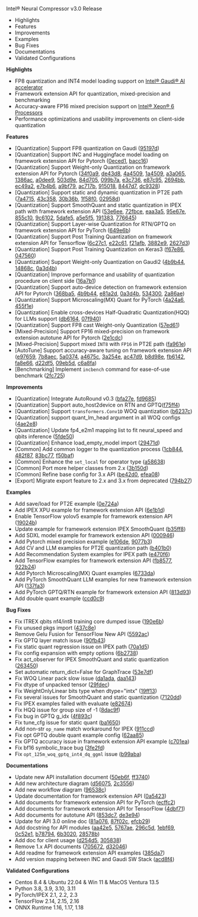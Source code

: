Intel® Neural Compressor v3.0 Release

- Highlights
- Features
- Improvements
- Examples
- Bug Fixes
- Documentations
- Validated Configurations

**Highlights**
 - FP8 quantization and INT4 model loading support on [Intel® Gaudi® AI accelerator](https://habana.ai/products/gaudi2/) 
 - Framework extension API for quantization, mixed-precision and benchmarking  
 - Accuracy-aware FP16 mixed precision support on [Intel® Xeon® 6 Processors](https://www.intel.com/content/www/us/en/products/details/processors/xeon.html)    
 - Performance optimizations and usability improvements on client-side quantization    

**Features**
 - [Quantization] Support FP8 quantization on Gaudi ([95197d](https://github.com/intel/neural-compressor/commit/95197d1697e19323b124c2a32bdef7425d4d1c3e))
 - [Quantization] Support INC and Huggingface model loading on framework extension API for Pytorch ([0eced1](https://github.com/intel/neural-compressor/commit/0eced1478c6796a5e2dcb254a65bbc96af4d1b8b), [bacc16](https://github.com/intel/neural-compressor/commit/bacc164df2c2080cb6b1a6250f745824bbca5a7b))
 - [Quantization] Support Weight-only Quantization on framework extension API for Pytorch ([34f0a9](https://github.com/intel/neural-compressor/commit/34f0a9f450b385aa3227f7f34e8d0f16460080a9), [de43d8](https://github.com/intel/neural-compressor/commit/de43d851a24a5f4290fe148f7d3607cad6d8433f), [4a4509](https://github.com/intel/neural-compressor/commit/4a45093c1418f34da2660a54052a2ff5c2b4edff), [1a4509](https://github.com/intel/neural-compressor/commit/1a4509060714559bdbc60524012997900c464d02), [a3a065](https://github.com/intel/neural-compressor/commit/a3a06508fa951f9b9dcd3786214f546c796c32e7), [1386ac](https://github.com/intel/neural-compressor/commit/1386ac5ec7be40608dfac082d2275307b8e4d14e), [a0dee9](https://github.com/intel/neural-compressor/commit/a0dee94dab0920ba30de049e871b19a72ddb8996), [503d9e](https://github.com/intel/neural-compressor/commit/503d9ef4136023f1952e397a2ab0f7f476040901), [84d705](https://github.com/intel/neural-compressor/commit/84d7055b3998724aecd7ca7e43ea653d0d0f4612), [099b7a](https://github.com/intel/neural-compressor/commit/099b7a4446d9c21af2066518ccc87ecaa717e08e), [e3c736](https://github.com/intel/neural-compressor/commit/e3c736fd910690faf08bf4609cc3b65529d79252), [e87c95](https://github.com/intel/neural-compressor/commit/e87c95f25d3fe0e286e832857974ce36d43b2f96), [2694bb](https://github.com/intel/neural-compressor/commit/2694bbf81622a936f5ef3c271901dea097af2474), [ec49a2](https://github.com/intel/neural-compressor/commit/ec49a29cafa92593d82635562ec200741fd4083c), [e7b4b6](https://github.com/intel/neural-compressor/commit/e7b4b648665df4d016d170cdf2f3f69e6f9c185f), [a9bf79](https://github.com/intel/neural-compressor/commit/a9bf79c63fbcd970cccc00d1db85e424fe286b27), [ac717b](https://github.com/intel/neural-compressor/commit/ac717bc4b6a1a1e82db218d7648121f157814fad), [915018](https://github.com/intel/neural-compressor/commit/9150181bb2ab71201fbdb052fbcaa2aba18a090a), [8447d7](https://github.com/intel/neural-compressor/commit/8447d7097fa33231b8a6e4a9e26e526d191787de), [dc9328](https://github.com/intel/neural-compressor/commit/dc9328c09b243d7df3bccc0a35a8a12feaabb40a))
 - [Quantization] Support static and dynamic quantization in PT2E path ([7a4715](https://github.com/intel/neural-compressor/commit/7a4715c1d488441e383b7c999fd1b574a3f6ceda), [43c358](https://github.com/intel/neural-compressor/commit/43c3580bdb1c6765bb4902fe721da629518acc74), [30b36b](https://github.com/intel/neural-compressor/commit/30b36b83a195c6ea350692c7ac0bfec1b52ee419), [1f58f0](https://github.com/intel/neural-compressor/commit/1f58f024d812b6c1f7f3430b62e61051599cd1b2), [02958d](https://github.com/intel/neural-compressor/commit/02958dd4a81251be26980a712cbb258d55edba67))
 - [Quantization] Support SmoothQuant and static quantization in IPEX path with framework extension API ([53e6ee](https://github.com/intel/neural-compressor/commit/53e6ee6b75d476bae0382c7d6fb9aa1348c2ab5e), [72fbce](https://github.com/intel/neural-compressor/commit/72fbce4b34f29c2b6fe0d41a76c4d65edb08719a), [eaa3a5](https://github.com/intel/neural-compressor/commit/eaa3a580c8a9f27268d3c27e551054dd5053f01c), [95e67e](https://github.com/intel/neural-compressor/commit/95e67eac624285d304487b654330d660b169cfb1), [855c10](https://github.com/intel/neural-compressor/commit/855c10ca37d01bd371a4b9dcd953ce735f9bdea6), [9c6102](https://github.com/intel/neural-compressor/commit/9c6102b351c45394357e0163470e0e997cb99d0e), [5dafe5](https://github.com/intel/neural-compressor/commit/5dafe5fd6584ca695f05b61c3dd84c2923c83cbd), [a5e5f5](https://github.com/intel/neural-compressor/commit/a5e5f5f64855b85e2a374c8b808b317448318113), [191383](https://github.com/intel/neural-compressor/commit/191383ebd95c1fbb77e626887ca6d808a454543c), [776645](https://github.com/intel/neural-compressor/commit/7766454d9a984257016ddad5d3a61de648f0bd35))
 - [Quantization] Support Layer-wise Quantization for RTN/GPTQ on framework extension API for PyTorch ([649e6b](https://github.com/intel/neural-compressor/commit/649e6b148755bda737009bc323b735b92231c579))
 - [Quantization] Support Post Training Quantization on framework extension API for Tensorflow ([6c27c1](https://github.com/intel/neural-compressor/commit/6c27c19c3ec7a318455bd12d6e66ad9bb757ab93), [e22c61](https://github.com/intel/neural-compressor/commit/e22c61ede2942f7f1ba1cf9e480491371184bb32), [f21afb](https://github.com/intel/neural-compressor/commit/f21afbbdd18cd61627fc02e5b22ca242402bcfbf), [3882e9](https://github.com/intel/neural-compressor/commit/3882e9cc4b356a081843455f3244d7f0e013f888), [2627d3](https://github.com/intel/neural-compressor/commit/2627d33b9ff900697184972575969ecc55da8923))
 - [Quantization] Support Post Training Quantization on Keras3 ([f67e86](https://github.com/intel/neural-compressor/commit/f67e8613c409563f016c77e05a1acb969790cfc6), [047560](https://github.com/intel/neural-compressor/commit/047560fcf6a2e5812d33e579e047a3c8767e4a9a))
 - [Quantization] Support Weight-only Quantization on Gaudi2 ([4b9b44](https://github.com/intel/neural-compressor/commit/4b9b447aa0872a8edc26fd59a349c195cf208a97), [14868c](https://github.com/intel/neural-compressor/commit/14868c0900a1f91fe39f138c67156ad66c16b20f), [0a3d4b](https://github.com/intel/neural-compressor/commit/0a3d4bd43f69c29e2f8a3b07ac13036e41c6579c))
 - [Quantization] Improve performance and usability of quantization procedure on client side ([16a7b1](https://github.com/intel/neural-compressor/commit/16a7b11508c008d4d4180a0fe0e31c75b8e5d662))
 - [Quantization] Support auto-device detection on framework extension API for Pytorch ([368ba5](https://github.com/intel/neural-compressor/commit/368ba5293ab2936c685d67db6f8423a27a62f7e1), [4b9b44](https://github.com/intel/neural-compressor/commit/4b9b447aa0872a8edc26fd59a349c195cf208a97), [e81a2d](https://github.com/intel/neural-compressor/commit/e81a2dd901dd1b93291555722c6d96901940be06), [0a3d4b](https://github.com/intel/neural-compressor/commit/0a3d4bd43f69c29e2f8a3b07ac13036e41c6579c), [534300](https://github.com/intel/neural-compressor/commit/53430092e7f9b46ed78afccb4b9610c9032bf57f), [2a86ae](https://github.com/intel/neural-compressor/commit/2a86aeafc754ca3b7495138381efb8faa9397fdf))
 - [Quantization] Support Microscaling(MX) Quant for PyTorch ([4a24a6](https://github.com/intel/neural-compressor/commit/4a24a6a39218a3d186900a72a7e2e96ad539f4f4), [455f1e](https://github.com/intel/neural-compressor/commit/455f1e1f0f0284e87b46d257b6d126ca76fe1748))
 - [Quantization] Enable cross-devices Half-Quadratic Quantization(HQQ) for LLMs support ([db6164](https://github.com/intel/neural-compressor/commit/db6164a25da5bf8ef8a7ba082a25d7bb4565b656), [07f940](https://github.com/intel/neural-compressor/commit/07f940c7f00ab0a5f6b3d7d9cb6b934e69e44a98))
 - [Quantization] Support FP8 cast Weight-only Quantization ([57ed61](https://github.com/intel/neural-compressor/commit/57ed6138453246141a2128b600588df0b4d5d440))
 - [Mixed-Precision] Support FP16 mixed-precision on framework extension autotune API for Pytorch ([2e1cdc](https://github.com/intel/neural-compressor/commit/2e1cdc5be61458be186d0e6f2035b4287b223cf3))
 - [Mixed-Precision] Support mixed `INT8` with `FP16` in PT2E path ([fa961e](https://github.com/intel/neural-compressor/commit/fa961e1d0bbe371182d6da6d210d0b6a7693cce2))
 - [AutoTune] Support accuracy-aware tuning on framework extension API ([e97659](https://github.com/intel/neural-compressor/commit/e9765955f991e1270e3b65635285f6b6cb8fc38c), [7b8aec](https://github.com/intel/neural-compressor/commit/7b8aec00d0c09bd499076457b68903229e09b803), [5a0374](https://github.com/intel/neural-compressor/commit/5a0374e7db23cac209af78f1ace9b38d23bebbb0), [a4675c](https://github.com/intel/neural-compressor/commit/a4675c7490f66ab2c75912dd69f1d79368f69858), [3a254e](https://github.com/intel/neural-compressor/commit/3a254e99c0a361c0179b4176a256c69e46681352), [ac47d9](https://github.com/intel/neural-compressor/commit/ac47d9b97b597f809ab56f9f6cb1a86951e2e334), [b8d98e](https://github.com/intel/neural-compressor/commit/b8d98ebaddcf1c7ece1def04ba4d55b7e92593ee), [fb6142](https://github.com/intel/neural-compressor/commit/fb61428228bcdf9a18b02e5963c4df7a60c9a54b), [fa8e66](https://github.com/intel/neural-compressor/commit/fa8e66a1d95b52c8ebdea21f2dc60db0fdfedd6a), [d22df5](https://github.com/intel/neural-compressor/commit/d22df5364ba6d7c98fea8545a9a9e49e2ce5ebb0), [09eb5d](https://github.com/intel/neural-compressor/commit/09eb5ddd3c0eb2dae198837cbae76ca5bb4e90c8), [c6a8fa](https://github.com/intel/neural-compressor/commit/c6a8fa1606a4aea34e62af0f106ab05cdccacab6))
 - [Benchmarking] Implement `incbench` command for ease-of-use benchmark ([2fc725](https://github.com/intel/neural-compressor/commit/2fc72555c987dc7bce8476b389720e1a29159a43))

**Improvements**
 - [Quantization] Integrate AutoRound v0.3 ([bfa27e](https://github.com/intel/neural-compressor/commit/bfa27e422dc4760f6a9b1783eee7dae10fe5324f), [fd9685](https://github.com/intel/neural-compressor/commit/fd96851f7f8339ec8bfabd602cf494ac6c31d17b))
 - [Quantization] Support auto_host2device on RTN and GPTQ([f75ff4](https://github.com/intel/neural-compressor/commit/f75ff4082bc7a22d9367d3e91a3ea2c7aaec2bd2))
 - [Quantization] Support `transformers.Conv1D` WOQ quantization ([b6237c](https://github.com/intel/neural-compressor/commit/b6237cf4d4c8e86fe373cf48ffe5a6588ef537ca))
 - [Quantization] support quant_lm_head argument in all WOQ configs ([4ae2e8](https://github.com/intel/neural-compressor/commit/4ae2e87d2f98eb34c2e523a76ffa6ff77bf767e1))
 - [Quantization] Update fp4_e2m1 mapping list to fit neural_speed and qbits inference ([5fde50](https://github.com/intel/neural-compressor/commit/5fde50f2c0476dbc08d59481b742515f5a210de1))
 - [Quantization] Enhance load_empty_model import ([29471d](https://github.com/intel/neural-compressor/commit/29471df05a9e2c36c4ad8083c0b0b285011748d8))
 - [Common] Add common logger to the quantization process ([1cb844](https://github.com/intel/neural-compressor/commit/1cb844b3c0b581f670fef16aa87fef2a85e6122b), [482f87](https://github.com/intel/neural-compressor/commit/482f87c6161581f9f8ff09804b6c430553cf59a9), [83bc77](https://github.com/intel/neural-compressor/commit/83bc779a4e97d8886383025d324d8379f70cc8b7), [f50baf](https://github.com/intel/neural-compressor/commit/f50baf2e9107e29d96e267fe115dc488f96db6f0))
 - [Common] Enhance the `set_local` for operator type ([a58638](https://github.com/intel/neural-compressor/commit/a58638c1298fdff808742d1625196153d24f5c9c))
 - [Common] Port more helper classes from 2.x ([3b150d](https://github.com/intel/neural-compressor/commit/3b150d61313ca6ca19bc38ec9f608900b8355519))
 - [Common] Refine base config for 3.x API ([be42d0](https://github.com/intel/neural-compressor/commit/be42d033b25c6dd3bcac0ead964699f25f939014), [efea08](https://github.com/intel/neural-compressor/commit/efea089e27613690c32d6f1745731a28ca90bf65))
 - [Export] Migrate export feature to 2.x and 3.x from deprecated ([794b27](https://github.com/intel/neural-compressor/commit/794b2762c0bb2f076973e1fca5fdecd23efec774))

**Examples**
 - Add save/load for PT2E example ([0e724a](https://github.com/intel/neural-compressor/commit/0e724a4d96ca0d6a170281688ca644b37fa340e0))
 - Add IPEX XPU example for framework extension API ([6e1b1d](https://github.com/intel/neural-compressor/commit/6e1b1da712d20d9291e5932974bc3167b00dd214))
 - Enable TensorFlow yolov5 example for framework extension API ([19024b](https://github.com/intel/neural-compressor/commit/19024b351372ca76934db33b0d230552c13bff39))
 - Update example for framework extension IPEX SmoothQuant ([b35ff8](https://github.com/intel/neural-compressor/commit/b35ff8f0044bdf12da87647d0404b62ae5ff7d3d))
 - Add SDXL model example for framework extension API ([000946](https://github.com/intel/neural-compressor/commit/000946fce147a02ad6662538e337570c0a56329d))
 - Add Pytorch mixed precision example ([e106de](https://github.com/intel/neural-compressor/commit/e106dea73471ddecdb1cfc702e90fcb1a5d41452), [9077b3](https://github.com/intel/neural-compressor/commit/9077b382259e2e56ff5796084a1f4275e4387537))
 - Add CV and LLM examples for PT2E quantization path ([b401b0](https://github.com/intel/neural-compressor/commit/b401b02db2cc7d7f4f8412a815fa435e66e330a0))
 - Add Recommendation System examples for IPEX path ([e470f6](https://github.com/intel/neural-compressor/commit/e470f6cdfbbad32fcf17be56903e649a05059780))
 - Add TensorFlow examples for framework extension API ([fb8577](https://github.com/intel/neural-compressor/commit/fb8577931c11c3bdc55868e01576b73372d9912b), [922b24](https://github.com/intel/neural-compressor/commit/922b2471e617cc4c56376866e991302d0beb0640))
 - Add Pytorch Microscaling(MX) Quant examples ([6733da](https://github.com/intel/neural-compressor/commit/6733dabc4d48a6625e184e4a29a754949f415097))
 - Add PyTorch SmoothQuant LLM examples for new framework extension API ([137fa3](https://github.com/intel/neural-compressor/commit/137fa3add2d8a0688dd0e76bd15e347b588d56a8))
 - Add PyTorch GPTQ/RTN example for framework extension API ([813d93](https://github.com/intel/neural-compressor/commit/813d93051ab16b6bbac11bdf5986929330876e30))
 - Add double quant example ([ccd0c9](https://github.com/intel/neural-compressor/commit/ccd0c9e6c112d84979504177b9390270b3d71b69))

**Bug Fixes**
 - Fix ITREX qbits nf4/int8 training core dumped issue ([190e6b](https://github.com/intel/neural-compressor/commit/190e6b2be6b31158a1101729bcf621bc93e85531))
 - Fix unused pkgs import ([437c8e](https://github.com/intel/neural-compressor/commit/437c8e75706cff1767dcde115e428654766b3f18))
 - Remove Gelu Fusion for TensorFlow New API ([5592ac](https://github.com/intel/neural-compressor/commit/5592acc60562b7fccb308af0eaaba9cad53004a5))
 - Fix GPTQ layer match issue ([90fb43](https://github.com/intel/neural-compressor/commit/90fb43135397a035968b5334eba21931c18a83c0))
 - Fix static quant regression issue on IPEX path ([70a1d5](https://github.com/intel/neural-compressor/commit/70a1d501fdfee16a10e34385bca9f15eba4366b4))
 - Fix config expansion with empty options ([6b2738](https://github.com/intel/neural-compressor/commit/6b2738390dfdab543de1ccd9242fe541c78b6a2e))
 - Fix act_observer for IPEX SmoothQuant and static quantization ([263450](https://github.com/intel/neural-compressor/commit/2634501690f2396865011c2f79c0b8adba36cb07))
 - Set automatic return_dict=False for GraphTrace ([53e7df](https://github.com/intel/neural-compressor/commit/53e7dfe57ef4ad1754f37343b3ad3850b64ae4f4))
 - Fix WOQ Linear pack slow issue ([da1ada](https://github.com/intel/neural-compressor/commit/da1ada236eb867b69c663c58904e0a21ad9bcb88), [daa143](https://github.com/intel/neural-compressor/commit/daa1431b200f92ab9684a2c78e15602cb23d7c07))
 - Fix dtype of unpacked tensor ([29fdec](https://github.com/intel/neural-compressor/commit/29fdecbbb44ceb8d19c12809af90dc23063becfc))
 - Fix WeightOnlyLinear bits type when dtype="intx" ([19ff13](https://github.com/intel/neural-compressor/commit/19ff13e8a8963744349e46013ef522fcb3e8c3d8))
 - Fix several issues for SmoothQuant and static quantization ([7120dd](https://github.com/intel/neural-compressor/commit/7120dd4909599b228692415732688b3d5e77206d))
 - Fix IPEX examples failed with evaluate ([e82674](https://github.com/intel/neural-compressor/commit/e82674a75de564a632cea639db25fbe41fec100a))
 - Fix HQQ issue for group size of -1 ([8dac9f](https://github.com/intel/neural-compressor/commit/8dac9f2c3d3f8411f27a2e327f3dbbc7c8de0829))
 - Fix bug in GPTQ g_idx ([4f893c](https://github.com/intel/neural-compressor/commit/4f893ca9e4c44d12ea028e00a4881b5154ee54a8))
 - Fix tune_cfg issue for static quant ([ba1650](https://github.com/intel/neural-compressor/commit/ba165047dbcf4671cf20e9c1d031577dade94348))
 - Add non-str `op_name` match workaround for IPEX ([911ccd](https://github.com/intel/neural-compressor/commit/911ccd3a94b124e2287780a2ca219eaa01dc21d9))
 - Fix opt GPTQ double quant example config ([62aa85](https://github.com/intel/neural-compressor/commit/62aa85df23ce3f5db353ce9a4bfb8cd88395c376))
 - Fix GPTQ accuracy issue in framework extension API example ([c701ea](https://github.com/intel/neural-compressor/commit/c701eaff7d69c46a57172b0547bfe2fc05164a0c))
 - Fix bf16 symbolic_trace bug ([3fe2fd](https://github.com/intel/neural-compressor/commit/3fe2fd9aadda4991552d65fef09a75ba5127b5db))
 - Fix `opt_125m_woq_gptq_int4_dq_ggml` issue ([b99aba](https://github.com/intel/neural-compressor/commit/b99abae5d937380cf9df80c9050fce18bddfb72d))

**Documentations**
 - Update new API installation document ([50eb6f](https://github.com/intel/neural-compressor/commit/50eb6fb6f5924054b38d8ed99e78e0ebdab51f50), [ff3740](https://github.com/intel/neural-compressor/commit/ff3740146a829e845d79266acf233b202843d3fd))
 - Add new architecture diagram ([d56075](https://github.com/intel/neural-compressor/commit/d56075c7e9f6e3e85385abbff9f1b0d07d157a04), [2c3556](https://github.com/intel/neural-compressor/commit/2c3556d441de2f0963167db71ecdee7353bd76bb))
 - Add new workflow diagram ([96538c](https://github.com/intel/neural-compressor/commit/96538c56fea8a42c3e487b4682c346e4832e3e97))
 - Update documentation for framework extension API ([0a5423](https://github.com/intel/neural-compressor/commit/0a542397ac1ea8d6fe2edf04565d3cb673001b2c))
 - Add documents for framework extension API for PyTorch ([ecffc2](https://github.com/intel/neural-compressor/commit/ecffc2eb29ada100d2b60574258d8a1b6548e449))
 - Add documents for framework extension API for TensorFlow ([4dbf71](https://github.com/intel/neural-compressor/commit/4dbf71e412a370f09809db89db27a0b7c7b56d14))
 - Add documents for autotune API ([853dc7](https://github.com/intel/neural-compressor/commit/853dc71eee292e93e38f91683ec8229eb14c25da), [de3e94](https://github.com/intel/neural-compressor/commit/de3e94f6d15f74bb3081366dd1c045d006adfa00))
 - Update for API 3.0 online doc ([81a076](https://github.com/intel/neural-compressor/commit/81a076d7c59609be666ddddf64a574cacf1a5c36), [87f02c](https://github.com/intel/neural-compressor/commit/87f02c15a2f1047a8b4bcb5b7f443a4cecb4dfc7), [efcb29](https://github.com/intel/neural-compressor/commit/efcb2930be6b9d575b1fb8a6e86afdd6a09b5857))
 - Add docstring for API modules ([aa42e5](https://github.com/intel/neural-compressor/commit/aa42e5edcd0b5196a21ee7bb68a7965125601fea), [5767ae](https://github.com/intel/neural-compressor/commit/5767aed4dbc9a400f65f74bdc9c09209f0a4c145), [296c5d](https://github.com/intel/neural-compressor/commit/296c5d4f1138e5bf33584fb75cea0f6ca5080122), [1ebf69](https://github.com/intel/neural-compressor/commit/1ebf6987bd054b926d3cdd5630ae058c8d3a66c2), [0c52e1](https://github.com/intel/neural-compressor/commit/0c52e1243b78734e95fc348834303bc3c3cfe369), [b78794](https://github.com/intel/neural-compressor/commit/b787940ea2868e1fc8a56a81b94d62d4ea3d8454), [6b3020](https://github.com/intel/neural-compressor/commit/6b30207d0a3b6d6d497ecf8f6bb5891765d798ba), [28578b](https://github.com/intel/neural-compressor/commit/28578b96bf6217fa2b79699838e5a4af30843de4))
 - Add doc for client usage ([d254d5](https://github.com/intel/neural-compressor/commit/d254d508be9c6b14c474fd643ad448a4e261ca72), [305838](https://github.com/intel/neural-compressor/commit/30583882df76838ea3e4a719e25ddca7bb449b9b))
 - Remove 1.x API documents ([705672](https://github.com/intel/neural-compressor/commit/7056720df96f17c706522bc6b0530df534d22ee7), [d32046](https://github.com/intel/neural-compressor/commit/d3204604aad007f3db67c46dcb0575aa8f5cd584))
 - Add readme for framework extension API examples ([385da7](https://github.com/intel/neural-compressor/commit/385da7c7ed018a66fcba6e28658d1a5eea2e52e4))
 - Add version mapping between INC and Gaudi SW Stack ([acd8f4](https://github.com/intel/neural-compressor/commit/acd8f4f182eaccf03b221f765ec0ddb451be3415))

**Validated Configurations** 
 - Centos 8.4 & Ubuntu 22.04 & Win 11 & MacOS Ventura 13.5 
 - Python 3.8, 3.9, 3.10, 3.11 
 - PyTorch/IPEX 2.1, 2.2, 2.3 
 - TensorFlow 2.14, 2.15, 2.16 
 - ONNX Runtime 1.16, 1.17, 1.18
